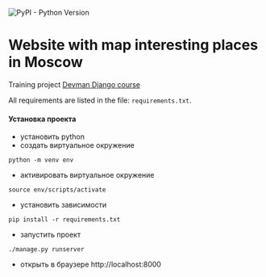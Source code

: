![PyPI - Python Version](https://img.shields.io/pypi/pyversions/django)
# Website with map interesting places in Moscow 

Training project [Devman Django course](https://dvmn.org/modules/django/)  

All requirements are listed in the file: `requirements.txt`.

#### Установка проекта

- установить python
- создать виртуальное окружение 
```shell script
python -m venv env
```
- активировать виртуальное окружение
```shell script
source env/scripts/activate
```
- установить зависимости
```shell script
pip install -r requirements.txt
```
- запустить проект
```shell script
./manage.py runserver
```
- открыть в браузере http://localhost:8000
